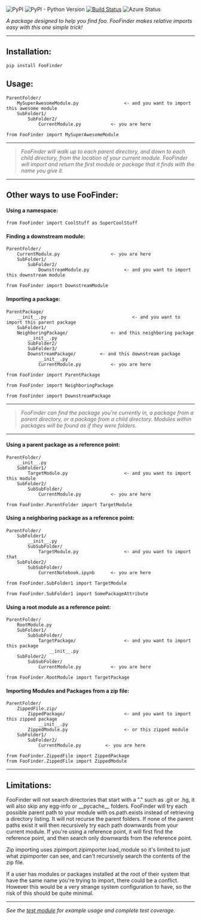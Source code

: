


![PyPI](https://img.shields.io/pypi/v/FooFinder)
![PyPI - Python Version](https://img.shields.io/pypi/pyversions/FooFinder)
[![Build Status](https://travis-ci.org/MadisonAster/FooFinder.svg?branch=master)](https://travis-ci.org/MadisonAster/FooFinder)
![Azure Status](https://vsrm.dev.azure.com/KungFuTools/_apis/public/Release/badge/ae5e15b1-1a64-41be-af7a-83566fa8a3f7/1/1)


*A package designed to help you find foo. FooFinder makes relative imports easy with this one simple trick!*

---

## Installation:
```
pip install FooFinder
```

## Usage:

```
ParentFolder/
    MySuperAwesomeModule.py                 <- and you want to import this awesome module
    SubFolder1/
        SubFolder2/
            CurrentModule.py           <- you are here
```
```
from FooFinder import MySuperAwesomeModule
```
---
>  *FooFinder will walk up to each parent directory, and down to each child directory, from the location of your current module. FooFinder will import and return the first module or package that it  finds with the name you give it.*
---

## Other ways to use FooFinder:
#### Using a namespace:
```
from FooFinder import CoolStuff as SuperCoolStuff
```
#### Finding a downstream module:
```
ParentFolder/
    CurrentModule.py                   <- you are here
    SubFolder1/
        SubFolder2/
            DownstreamModule.py             <- and you want to import this downstream module
```
```
from FooFinder import DownstreamModule
```

#### Importing a package:
```
ParentPackage/
    __init__.py                                <- and you want to import this parent package
    SubFolder1/
	NeighboringPackage/	               <- and this neighboring package
	    __init__.py
        SubFolder2/
	    SubFolder3/
		DownstreamPackage/	       <- and this downstream package
		    __init__.py
            CurrentModule.py           <- you are here
```
```
from FooFinder import ParentPackage
```
```
from FooFinder import NeighboringPackage
```
```
from FooFinder import DownstreamPackage
```

---

> *FooFinder can find the package you're currently in, a package from a parent directory, or a package from a child directory. Modules within packages will be found as if they were folders.*

---

#### Using a parent package as a reference point:
```
ParentFolder/
    __init__.py
    SubFolder1/
        TargetModule.py                     <- and you want to import this module
    SubFolder2/
        SubSubFolder/
            CurrentModule.py           <- you are here
```
```
from FooFinder.ParentFolder import TargetModule
```        

#### Using a neighboring package as a reference point:
```   
ParentFolder/
    SubFolder1/
        __init__.py
        SubSubFolder/
            TargetModule.py                 <- and you want to import that
    SubFolder2/
        SubSubFolder/
            CurrentNotebook.ipynb      <- you are here
```
```
from FooFinder.SubFolder1 import TargetModule
```
```
from FooFinder.SubFolder1 import SomePackageAttribute
```

#### Using a root module as a reference point:
```
ParentFolder/
    RootModule.py
    SubFolder1/
        SubSubFolder/
            TargetPackage/                  <- and you want to import this package
                __init__.py
    SubFolder2/
        SubSubFolder/
            CurrentModule.py           <- you are here
```
```
from FooFinder.RootModule import TargetPackage
```

#### Importing Modules and Packages from a zip file:
```
ParentFolder/
    ZippedFile.zip/
        ZippedPackage/                      <- and you want to import this zipped package
            __init__.py
        ZippedModule.py                     <- or this zipped module
    SubFolder1/
        SubFolder2/
            CurrentModule.py         <- you are here
```
```
from FooFinder.ZippedFile import ZippedPackage
from FooFinder.ZippedFile import ZippedModule
```
---
## Limitations:

FooFinder will not search directories that start with a "." such as .git or .hg, it will also skip any egg-info or \_\_pycache__ folders. FooFinder will try each possible parent path to your module with os.path.exists instead of retrieving a directory listing. It will not recurse the parent folders. If none of the parent paths exist it will then recursively try each path downwards from your current module. If you're using a reference point, it will first find the reference point,  and then search only downwards from the reference point.

Zip importing uses zipimport.zipimporter.load_module so it's limited to just what zipimporter can see, and can't recursively search the contents of the zip file.

If a user has modules or packages installed at the root of their system that have the same name you're trying to import, there could be a conflict. However this would be a very strange system configuration to have, so the risk of this should be quite minimal.

---

*See the [test module](https://github.com/MadisonAster/FooFinder/blob/master/FooFinder/test.py) for example usage and complete test coverage.*
